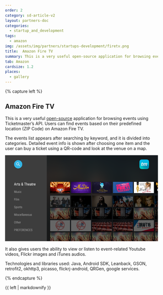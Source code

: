 ```yaml
---
order: 2
category: sd-article-v2
layout: partners-doc
categories: 
  - startup_and_development
tags:
  - amazon
img: /assets/img/partners/startups-development/firetv.png
title:  Amazon Fire TV
summary: This is a very useful open-source application for browsing events using Ticketmaster’s API
tab: Amazon
cardsize: 1.2
places:
  - gallery
---
```


{% capture left %}

## Amazon Fire TV

This is a very useful [open-source](https://github.com/gorgeorg/FireTV_POC) application for browsing events using Ticketmaster’s API. Users can find events based on their predefined location (ZIP Code) on Amazon Fire TV.

The events list appears after searching by keyword, and it is divided into categories. Detailed event info is shown after choosing one item and the user can buy a ticket using a QR-code and look at the venue on a map.
 

![Fire TV](/assets/img/partners/startups-development/firetv.png)

It also gives users the ability to view or listen to event-related Youtube videos, Flickr images and iTunes audios.

Technologies and libraries used: Java, Android SDK, Leanback, GSON, retrofit2, okhttp3, picasso, flickrj-android, QRGen, google services.

{% endcapture %}

<div class="col-lg-8 col-md-8 col-sm-8">{{ left | markdownify }}</div>

